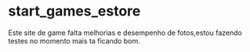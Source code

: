 # start_games_estore
Este site de game falta melhorias e desempenho de fotos,estou fazendo testes no momento mais ta ficando bom. 
